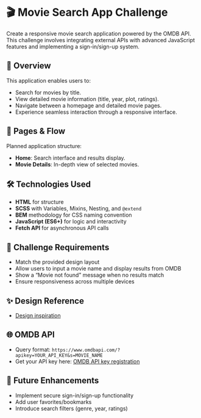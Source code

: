 # 🎬 Movie Search App Challenge

Create a responsive movie search application powered by the OMDB API. This challenge involves integrating external APIs with advanced JavaScript features and implementing a sign-in/sign-up system.

## 📄 Overview

This application enables users to:
- Search for movies by title.
- View detailed movie information (title, year, plot, ratings).
- Navigate between a homepage and detailed movie pages.
- Experience seamless interaction through a responsive interface.

## 🧩 Pages & Flow

Planned application structure:
- **Home**: Search interface and results display.
- **Movie Details**: In-depth view of selected movies.

## 🛠️ Technologies Used

- **HTML** for structure
- **SCSS** with Variables, Mixins, Nesting, and `@extend`
- **BEM** methodology for CSS naming convention
- **JavaScript (ES6+)** for logic and interactivity
- **Fetch API** for asynchronous API calls

## 🎯 Challenge Requirements

- Match the provided design layout
- Allow users to input a movie name and display results from OMDB
- Show a “Movie not found” message when no results match
- Ensure responsiveness across multiple devices

## ✨ Design Reference

- [Design inspiration](https://react-query-movies-app.netlify.app/)

## 🌐 OMDB API

- Query format: `https://www.omdbapi.com/?apikey=YOUR_API_KEY&s=MOVIE_NAME`
- Get your API key here: [OMDB API key registration](https://www.omdbapi.com/apikey.aspx)

## 🚀 Future Enhancements

- Implement secure sign-in/sign-up functionality
- Add user favorites/bookmarks
- Introduce search filters (genre, year, ratings)
